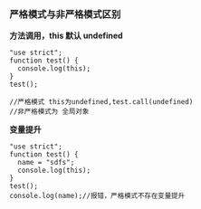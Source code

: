 ### 严格模式与非严格模式区别

**方法调用，this 默认 undefined**

```
"use strict";
function test() {
  console.log(this);
}
test();

//严格模式 this为undefined,test.call(undefined)
//非严格模式为 全局对象
```

**变量提升**

```
"use strict";
function test() {
  name = "sdfs";
  console.log(this);
}
test();
console.log(name);//报错，严格模式不存在变量提升
```
